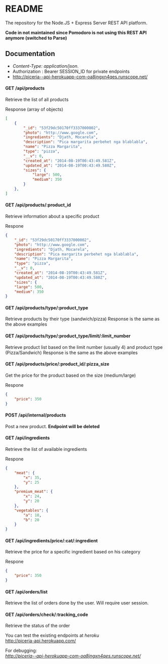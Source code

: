 # README #

The repository for the Node.JS + Express Server REST API platform.

**Code in not maintained since Pomodoro is not using this REST API anymore (switched to Parse)**

## Documentation ##

- *Content-Type: application/json*.  
- Authorization : Bearer SESSION_ID for private endpoints  
- http://piceria--api-herokuapp-com-oa8jngxn4qes.runscope.net/  

#### GET /api/products ####
Retrieve the list of all products

Response (array of objects)
```json
[
	{
		"_id": "53f29dc50170ff3337000002",
		"photo": "http://www.google.com",
		"ingredients": "Djath, Mocarela",
		"description": "Pica margarita perbehet nga blablabla",
		"name": "Pizza Margarita",
		"type": "pizza",
		"__v": 0,
		"created_at": "2014-08-19T00:43:49.581Z",
		"updated_at": "2014-08-19T00:43:49.580Z",
		"sizes": {
			"large": 500,
			"medium": 350
		}
	},
]
```

#### GET /api/products/:product_id ####
Retrieve information about a specific product

Respone
```json
{
	"_id": "53f29dc50170ff3337000002",
	"photo": "http://www.google.com",
	"ingredients": "Djath, Mocarela",
	"description": "Pica margarita perbehet nga blablabla",
	"name": "Pizza Margarita",
	"type": "pizza",
	"__v": 0,
	"created_at": "2014-08-19T00:43:49.581Z",
	"updated_at": "2014-08-19T00:43:49.580Z",
	"sizes": {
	"large": 500,
	"medium": 350
}
```

#### GET /api/products/type/:product_type ####
Retrieve products by their type (sandwich/pizza) 
Response is the same as the above examples

#### GET /api/products/type/:product_type/limit/:limit_number ####
Retrieve product list based on the limit number (usually 4) and product type (Pizza/Sandwich) 
Response is the same as the above examples

#### GET /api/products/price/:product_id/:pizza_size ####
Get the price for the product based on the size (medium/large)

Respone
```json
{
	"price": 350
}
```

#### POST /api/internal/products ####
Post a new product. **Endpoint will be deleted**

#### GET /api/ingredients ####
Retrieve the list of available ingredients

Respone
```json
{
	"meat": {
		"x": 35,
		"y": 25
	},
	"premium_meat": {
		"x": 24,
		"y": 20
	},
	"vegetables": {
		"a": 10,
		"b": 20
	}
}
```

#### GET /api/ingredients/price/:cat/:ingredient ####
Retrieve the price for a specific ingredient based on his category

Respone
```json
{
	"price": 350
}
```

#### GET /api/orders/list ####
Retrieve the list of orders done by the user. Will require user session.

#### GET /api/orders/check/:tracking_code ####
Retrieve the status of the order

You can test the existing endpoints at *heroku*  
http://piceria-api.herokuapp.com/

For debugging:  
*http://piceria--api-herokuapp-com-oa8jngxn4qes.runscope.net/*